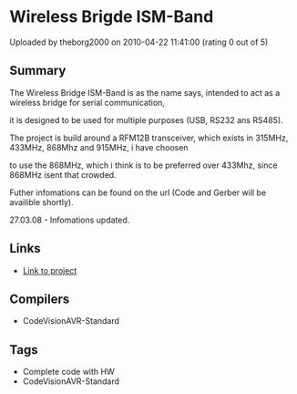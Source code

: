 # Wireless Brigde ISM-Band

Uploaded by theborg2000 on 2010-04-22 11:41:00 (rating 0 out of 5)

## Summary

The Wireless Bridge ISM-Band is as the name says, intended to act as a wireless bridge for serial communication,  

it is designed to be used for multiple purposes (USB, RS232 ans RS485).  

The project is build around a RFM12B transceiver, which exists in 315MHz, 433MHz, 868Mhz and 915MHz, i have choosen  

to use the 868MHz, which i think is to be preferred over 433Mhz, since 868MHz isent that crowded. 


Futher infomations can be found on the url (Code and Gerber will be availible shortly).


27.03.08 - Infomations updated.

## Links

- [Link to project](http://www.gasenzer.dk/project_suc_mp3player.php)

## Compilers

- CodeVisionAVR-Standard

## Tags

- Complete code with HW
- CodeVisionAVR-Standard
